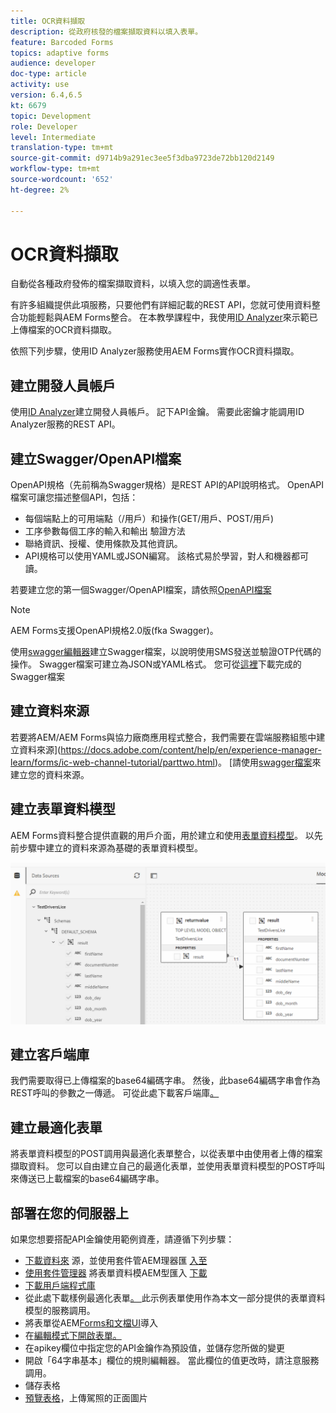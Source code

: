 ```yaml
---
title: OCR資料擷取
description: 從政府核發的檔案擷取資料以填入表單。
feature: Barcoded Forms
topics: adaptive forms
audience: developer
doc-type: article
activity: use
version: 6.4,6.5
kt: 6679
topic: Development
role: Developer
level: Intermediate
translation-type: tm+mt
source-git-commit: d9714b9a291ec3ee5f3dba9723de72bb120d2149
workflow-type: tm+mt
source-wordcount: '652'
ht-degree: 2%

---
```




# OCR資料擷取

自動從各種政府發佈的檔案擷取資料，以填入您的調適性表單。

有許多組織提供此項服務，只要他們有詳細記載的REST API，您就可使用資料整合功能輕鬆與AEM Forms整合。 在本教學課程中，我使用[ID Analyzer](https://www.idanalyzer.com/)來示範已上傳檔案的OCR資料擷取。

依照下列步驟，使用ID Analyzer服務使用AEM Forms實作OCR資料擷取。

## 建立開發人員帳戶

使用[ID Analyzer](https://portal.idanalyzer.com/signin.html)建立開發人員帳戶。 記下API金鑰。 需要此密鑰才能調用ID Analyzer服務的REST API。

## 建立Swagger/OpenAPI檔案

OpenAPI規格（先前稱為Swagger規格）是REST API的API說明格式。 OpenAPI檔案可讓您描述整個API，包括：

* 每個端點上的可用端點（/用戶）和操作(GET/用戶、POST/用戶)
* 工序參數每個工序的輸入和輸出
驗證方法
* 聯絡資訊、授權、使用條款及其他資訊。
* API規格可以使用YAML或JSON編寫。 該格式易於學習，對人和機器都可讀。

若要建立您的第一個Swagger/OpenAPI檔案，請依照[OpenAPI檔案](https://swagger.io/docs/specification/2-0/basic-structure/)

>[!NOTE]
> AEM Forms支援OpenAPI規格2.0版(fka Swagger)。

使用[swagger編輯器](https://editor.swagger.io/)建立Swagger檔案，以說明使用SMS發送並驗證OTP代碼的操作。 Swagger檔案可建立為JSON或YAML格式。 您可從[這裡](assets/drivers-license-swagger.zip)下載完成的Swagger檔案

## 建立資料來源

若要將AEM/AEM Forms與協力廠商應用程式整合，我們需要在雲端服務組態中建立資料來源](https://docs.adobe.com/content/help/en/experience-manager-learn/forms/ic-web-channel-tutorial/parttwo.html)。 [請使用[swagger檔案](assets/drivers-license-swagger.zip)來建立您的資料來源。

## 建立表單資料模型

AEM Forms資料整合提供直觀的用戶介面，用於建立和使用[表單資料模型](https://docs.adobe.com/content/help/en/experience-manager-65/forms/form-data-model/create-form-data-models.html)。 以先前步驟中建立的資料來源為基礎的表單資料模型。

![fdm](assets/test-dl-fdm.PNG)

## 建立客戶端庫

我們需要取得已上傳檔案的base64編碼字串。 然後，此base64編碼字串會作為REST呼叫的參數之一傳遞。
可從此處下載客戶端庫[。](assets/drivers-license-client-lib.zip)

## 建立最適化表單

將表單資料模型的POST調用與最適化表單整合，以從表單中由使用者上傳的檔案擷取資料。 您可以自由建立自己的最適化表單，並使用表單資料模型的POST呼叫來傳送已上載檔案的base64編碼字串。

## 部署在您的伺服器上

如果您想要搭配API金鑰使用範例資產，請遵循下列步驟：

* [下載資料來](assets/drivers-license-source.zip) 源，並使用套件管AEM理器匯 [入至](http://localhost:4502/crx/packmgr/index.jsp)
* [使用套件管理器](assets/drivers-license-fdm.zip) 將表單資料模AEM型匯入 [下載](http://localhost:4502/crx/packmgr/index.jsp)
* [下載用戶端程式庫](assets/drivers-license-client-lib.zip)
* 從此處下載樣例最適化表單[。 ](assets/adaptive-form-dl.zip)此示例表單使用作為本文一部分提供的表單資料模型的服務調用。
* 將表單從AEM[Forms和文檔UI](http://localhost:4502/aem/forms.html/content/dam/formsanddocuments)導入
* 在[編輯模式下開啟表單。](http://localhost:4502/editor.html/content/forms/af/driverslicenseandpassport.html)
* 在apikey欄位中指定您的API金鑰作為預設值，並儲存您所做的變更
* 開啟「64字串基本」欄位的規則編輯器。 當此欄位的值更改時，請注意服務調用。
* 儲存表格
* [預覽表格](http://localhost:4502/content/dam/formsanddocuments/driverslicenseandpassport/jcr:content?wcmmode=disabled)，上傳駕照的正面圖片


